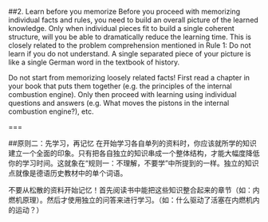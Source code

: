 ##2. Learn before you memorize
Before you proceed with memorizing individual facts and rules, you need to build an overall picture of the learned knowledge. Only when individual pieces fit to build a single coherent structure, will you be able to dramatically reduce the learning time. This is closely related to the problem comprehension mentioned in Rule 1: Do not learn if you do not understand. A single separated piece of your picture is like a single German word in the textbook of history.

Do not start from memorizing loosely related facts! First read a chapter in your book that puts them together (e.g. the principles of the internal combustion engine). Only then proceed with learning using individual questions and answers (e.g. What moves the pistons in the internal combustion engine?), etc.

===

##原则二：先学习，再记忆
在开始学习各自单列的资料时，你应该就所学的知识建立一个全面的印象。只有把各自独立的知识串成一个整体结构，才能大幅度降低你的学习时间。这就象在“规则一：不理解，不要学”中所提到的一样。独立的知识点就像是德语历史教材中的单个词语。

不要从松散的资料开始记忆！首先阅读书中能把这些知识整合起来的章节（如：内燃机原理）。然后才使用独立的问答来进行学习。（如：什么驱动了活塞在内燃机内的运动？）
